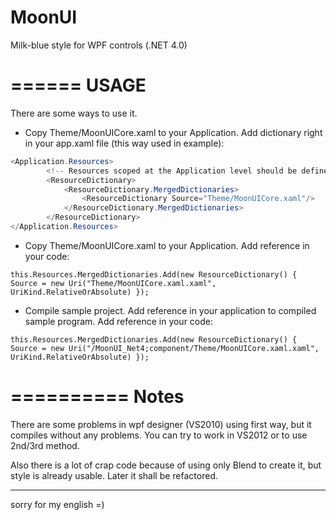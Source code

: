 MoonUI
======

Milk-blue style for WPF controls (.NET 4.0)

======
USAGE
======
There are some ways to use it.

* Copy Theme/MoonUICore.xaml to your Application. Add dictionary right in your app.xaml file (this way used in example):

```csharp
<Application.Resources>
		<!-- Resources scoped at the Application level should be defined here. -->
		<ResourceDictionary>
			<ResourceDictionary.MergedDictionaries>
				<ResourceDictionary Source="Theme/MoonUICore.xaml"/>
			</ResourceDictionary.MergedDictionaries>
		</ResourceDictionary>
</Application.Resources>
```
* Copy Theme/MoonUICore.xaml to your Application. Add reference in your code:

```
this.Resources.MergedDictionaries.Add(new ResourceDictionary() { Source = new Uri("Theme/MoonUICore.xaml.xaml", UriKind.RelativeOrAbsolute) });
```

* Compile sample project. Add reference in your application to compiled sample program. Add reference in your code:

```
this.Resources.MergedDictionaries.Add(new ResourceDictionary() { Source = new Uri("/MoonUI_Net4;component/Theme/MoonUICore.xaml.xaml", UriKind.RelativeOrAbsolute) });
```

==========
Notes
==========

There are some problems in wpf designer (VS2010) using first way, but it compiles without any problems. You can try to work in VS2012 or to use 2nd/3rd method.

Also there is a lot of crap code because of using only Blend to create it, but style is already usable. Later it shall be refactored.


----
sorry for my english =)